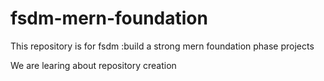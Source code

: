 # fsdm-mern-foundation
This repository is for fsdm :build a strong mern foundation phase projects

We are learing about repository creation
